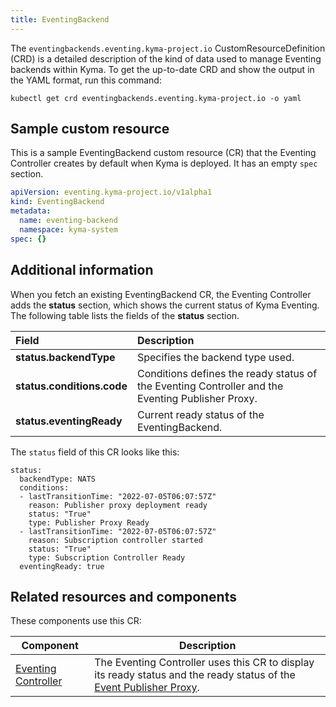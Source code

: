 ```yaml
---
title: EventingBackend
---
```


The `eventingbackends.eventing.kyma-project.io` CustomResourceDefinition (CRD) is a detailed description of the kind of data used to manage Eventing backends within Kyma. To get the up-to-date CRD and show the output in the YAML format, run this command:

```shell
kubectl get crd eventingbackends.eventing.kyma-project.io -o yaml
```

## Sample custom resource

This is a sample EventingBackend custom resource (CR) that the Eventing Controller creates by default when Kyma is deployed. It has an empty `spec` section.

```yaml
apiVersion: eventing.kyma-project.io/v1alpha1
kind: EventingBackend
metadata:
  name: eventing-backend
  namespace: kyma-system
spec: {}
```

## Additional information

When you fetch an existing EventingBackend CR, the Eventing Controller adds the **status** section, which shows the current status of Kyma Eventing. The following table lists the fields of the **status** section.

| Field   |  Description |
|:---|:---|
| **status.backendType** | Specifies the backend type used. |
| **status.conditions.code** | Conditions defines the ready status of the Eventing Controller and the Eventing Publisher Proxy. |
| **status.eventingReady** | Current ready status of the EventingBackend. |

The `status` field of this CR looks like this:

```shell
status:
  backendType: NATS
  conditions:
  - lastTransitionTime: "2022-07-05T06:07:57Z"
    reason: Publisher proxy deployment ready
    status: "True"
    type: Publisher Proxy Ready
  - lastTransitionTime: "2022-07-05T06:07:57Z"
    reason: Subscription controller started
    status: "True"
    type: Subscription Controller Ready
  eventingReady: true
```

## Related resources and components

These components use this CR:

| Component           | Description                                                                                                  |
| ------------------- | ------------------------------------------------------------------------------------------------------------ |
| [Eventing Controller](../00-architecture/evnt-01-architecture.md#eventing-controller) | The Eventing Controller uses this CR to display its ready status and the ready status of the [Event Publisher Proxy](../00-architecture/evnt-01-architecture.md#event-publisher-proxy). |


